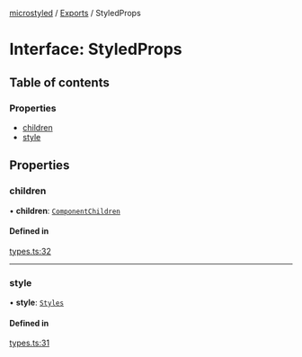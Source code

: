 [microstyled](../README.md) / [Exports](../modules.md) / StyledProps

# Interface: StyledProps

## Table of contents

### Properties

- [children](StyledProps.md#children)
- [style](StyledProps.md#style)

## Properties

### children

• **children**: [`ComponentChildren`](../modules.md#componentchildren)

#### Defined in

[types.ts:32](https://github.com/caffed/microstyled/blob/134c245/src/types.ts#L32)

___

### style

• **style**: [`Styles`](../modules.md#styles)

#### Defined in

[types.ts:31](https://github.com/caffed/microstyled/blob/134c245/src/types.ts#L31)

